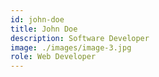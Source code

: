 ```yaml
---
id: john-doe
title: John Doe
description: Software Developer
image: ./images/image-3.jpg
role: Web Developer
---
```

